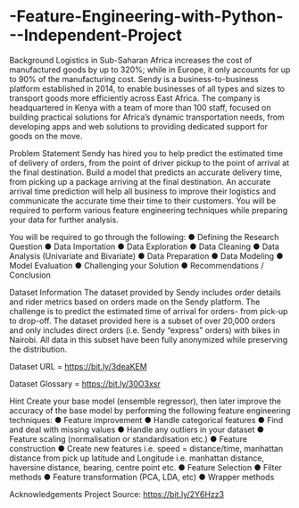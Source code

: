 # -Feature-Engineering-with-Python---Independent-Project

Background
Logistics in Sub-Saharan Africa increases the cost of manufactured goods by up to 320%; while in Europe, it only accounts for up to 90% of the manufacturing cost. Sendy is a business-to-business platform established in 2014, to enable businesses of all types and sizes to transport goods more efficiently across East Africa. The company is headquartered in Kenya with a team of more than 100 staff, focused on building practical solutions for Africa’s dynamic transportation needs, from developing apps and web solutions to providing dedicated support for goods on the move.

Problem Statement
Sendy has hired you to help predict the estimated time of delivery of orders, from the point of driver pickup to the point of arrival at the final destination. Build a model that predicts an accurate delivery time, from picking up a package arriving at the final destination. An accurate arrival time prediction will help all business to improve their logistics and communicate the accurate time their time to their customers. You will be required to perform various feature engineering techniques while preparing your data for further analysis.

You will be required to go through the following:
● Defining the Research Question
● Data Importation
● Data Exploration
● Data Cleaning
● Data Analysis (Univariate and Bivariate)
● Data Preparation
● Data Modeling
● Model Evaluation
● Challenging your Solution
● Recommendations / Conclusion

Dataset Information
The dataset provided by Sendy includes order details and rider metrics based on orders made on the Sendy platform. The challenge is to predict the estimated time of arrival for orders- from pick-up to drop-off. The dataset provided here is a subset of over 20,000 orders and only includes direct orders (i.e. Sendy “express” orders) with bikes in Nairobi. All data in this subset have been fully anonymized while preserving the distribution.

Dataset URL = https://bit.ly/3deaKEM

Dataset Glossary = https://bit.ly/30O3xsr

Hint
Create your base model (ensemble regressor), then later improve the accuracy of the base model by performing the following feature engineering techniques:
● Feature improvement
● Handle categorical features
● Find and deal with missing values
● Handle any outliers in your dataset
● Feature scaling (normalisation or standardisation etc.)
● Feature construction
● Create new features i.e. speed = distance/time, manhattan distance from pick up latitude and Longitude i.e. manhattan distance, haversine distance, bearing, centre point etc.
● Feature Selection
● Filter methods
● Feature transformation (PCA, LDA, etc)
● Wrapper methods

Acknowledgements
Project Source: https://bit.ly/2Y6Hzz3
